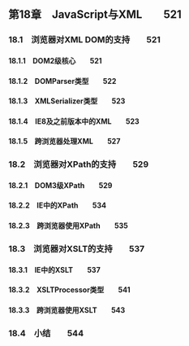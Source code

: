 ## 第18章　JavaScript与XML　　521
### 18.1　浏览器对XML DOM的支持　　521
#### 18.1.1　DOM2级核心　　521
#### 18.1.2　DOMParser类型　　522
#### 18.1.3　XMLSerializer类型　　523
#### 18.1.4　IE8及之前版本中的XML　　523
#### 18.1.5　跨浏览器处理XML　　527
### 18.2　浏览器对XPath的支持　　529
#### 18.2.1　DOM3级XPath　　529
#### 18.2.2　IE中的XPath　　534
#### 18.2.3　跨浏览器使用XPath　　535
### 18.3　浏览器对XSLT的支持　　537
#### 18.3.1　IE中的XSLT　　537
#### 18.3.2　XSLTProcessor类型　　541
#### 18.3.3　跨浏览器使用XSLT　　543
### 18.4　小结　　544